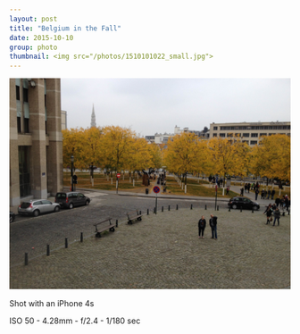 ```yaml
---
layout: post
title: "Belgium in the Fall"
date: 2015-10-10
group: photo
thumbnail: <img src="/photos/1510101022_small.jpg">
---
```

<img src="/photos/1510101022.jpg" class="image fit">

Shot with an iPhone 4s

ISO 50 -
4.28mm -
f/2.4 -
1/180 sec
